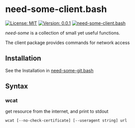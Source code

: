 # need-some-client.bash
[![License: MIT](https://img.shields.io/badge/License-MIT-yellow.svg)](https://opensource.org/licenses/MIT)
[![Version: 0.0.1](https://img.shields.io/badge/version-0.0.1-yellowgreen)](0.0.1)
[![need-some-client.bash](https://img.shields.io/badge/need--some-client-ff69b4.svg?logo=github&logoColor=white)](https://github.com/need-some/need-some-client.bash)

_need-some_ is a collection of small yet useful functions.

The client package provides commands for network access

## Installation
See the Installation in [need-some-git.bash](https://github.com/need-some/need-some-git.bash "need-some-git.bash")

## Syntax

### wcat
get resource from the internet, and print to stdout

	wcat [--no-check-certificate] [--useragent string] url


